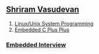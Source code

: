 
## [Shriram Vasudevan](https://www.youtube.com/@ShriramVasudevan/playlists)

1. [Linux/Unix System Programming](https://www.youtube.com/watch?v=8wcuLCvMmF8&list=PL3uLubnzL2Tlbyrr2GFVRE7Azo8FJe-dJ)
2. [Embedded C Plus Plus](https://www.youtube.com/watch?v=lwxCNSQRL4E&list=PL3uLubnzL2Tm_4rF7Lcm8EktdJiGGZwm_)

### [Embedded Interview](https://www.youtube.com/watch?v=ESqpt74vUOw&list=PL3uLubnzL2TnTmH9_u5gvNL9uXzZ--pbq)